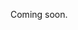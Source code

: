 Coming soon.

<!--
  @todo
  Explain how to delete a place (and check if it's only possible if there are no linked events?), but also explain that places are only soft-deleted.
-->

